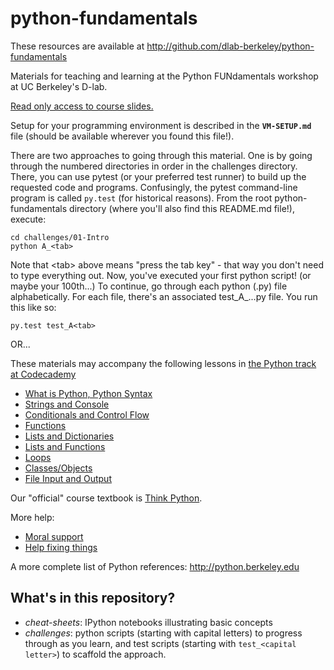 python-fundamentals
===================

These resources are available at
http://github.com/dlab-berkeley/python-fundamentals

Materials for teaching and learning at the Python FUNdamentals workshop at UC
Berkeley's D-lab.

[Read only access to course slides.](http://j.mp/dlab-python-fun)

Setup for your programming environment is described in the **`VM-SETUP.md`** file
(should be available wherever you found this file!).

There are two approaches to going through this material. One is by going through
the numbered directories in order in the challenges directory. There, you can
use pytest (or your preferred test runner) to build up the requested code and
programs. Confusingly, the pytest command-line program is called `py.test` (for
historical reasons). From the root python-fundamentals directory (where you'll
also find this README.md file!), execute:

    cd challenges/01-Intro
    python A_<tab>

Note that &lt;tab&gt; above means "press the tab key" - that way you don't need to
type everything out. Now, you've executed your first python script! (or maybe
your 100th...) To continue, go through each python (.py) file alphabetically.
For each file, there's an associated test_A_...py file. You run this like so:

    py.test test_A<tab>

OR...

These materials may accompany the following lessons in [the Python
track at Codecademy](http://www.codecademy.com/tracks/python)

 - [What is Python, Python Syntax](http://www.codecademy.com/courses/introduction-to-python-6WeG3?curriculum_id=4f89dab3d788890003000096)
 - [Strings and Console](http://www.codecademy.com/courses/python-beginner-sRXwR?curriculum_id=4f89dab3d788890003000096)
 - [Conditionals and Control Flow](http://www.codecademy.com/courses/python-beginner-BxUFN?curriculum_id=4f89dab3d788890003000096)
 - [Functions](http://www.codecademy.com/courses/python-beginner-c7VZg?curriculum_id=4f89dab3d788890003000096)
 - [Lists and Dictionaries](http://www.codecademy.com/courses/python-beginner-en-pwmb1?curriculum_id=4f89dab3d788890003000096)
 - [Lists and Functions](http://www.codecademy.com/courses/python-beginner-nzzVa?curriculum_id=4f89dab3d788890003000096)
 - [Loops](http://www.codecademy.com/courses/python-beginner-en-cxMGf?curriculum_id=4f89dab3d788890003000096)
 - [Classes/Objects](http://www.codecademy.com/courses/python-intermediate-en-WL8e4?curriculum_id=4f89dab3d788890003000096)
 - [File Input and Output](http://www.codecademy.com/courses/python-intermediate-en-OGNHh?curriculum_id=4f89dab3d788890003000096)

Our "official" course textbook is [Think Python](http://www.greenteapress.com/thinkpython).

More help:

 - [Moral support](http://doc.pyschools.com/html/tao.html)
 - [Help fixing things](http://www.greenteapress.com/thinkpython/html/thinkpython021.html)

A more complete list of Python references:
    http://python.berkeley.edu

What's in this repository?
--------------------------

 - *cheat-sheets*: IPython notebooks illustrating basic concepts
 - *challenges*: python scripts (starting with capital letters) to progress through
as you learn, and test scripts (starting with `test_<capital letter>`) to
scaffold the approach.
